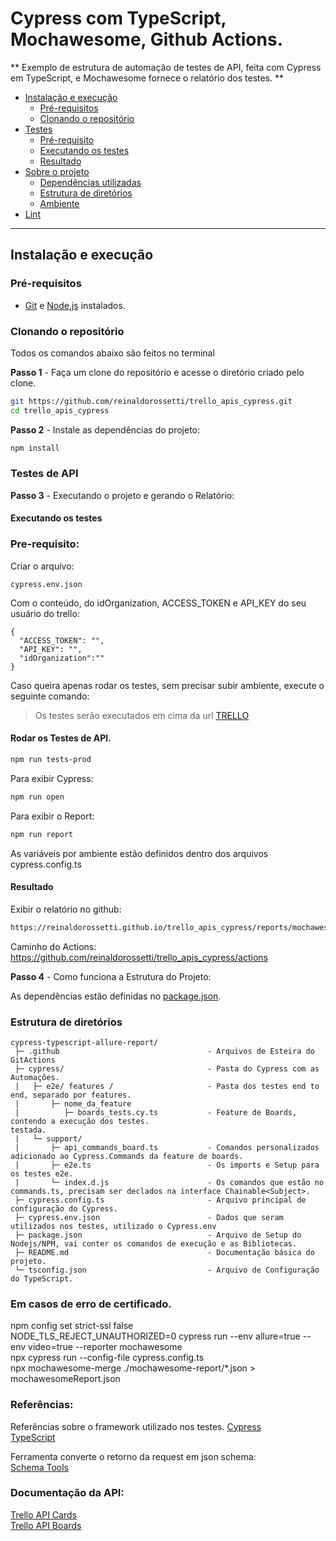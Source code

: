 # Cypress com TypeScript, Mochawesome, Github Actions.

** Exemplo de estrutura de automação de testes de API, feita com Cypress em TypeScript, e Mochawesome fornece o relatório dos testes. **

- [Instalação e execução](#instalação-e-execução)
  - [Pré-requisitos](#pré-requisitos)
  - [Clonando o repositório](#clonando-o-repositório)
- [Testes](#testes-de-api)
  - [Pré-requisito](#pré-requisito)
  - [Executando os testes](#executando-os-testes)
  - [Resultado](#resultado)
- [Sobre o projeto](#sobre-o-projeto)
  - [Dependências utilizadas](#dependências-utilizadas)
  - [Estrutura de diretórios](#estrutura-de-diretórios)
  - [Ambiente](#ambiente)
- [Lint](#lint)

---

## Instalação e execução

### Pré-requisitos

- [Git](https://git-scm.com/download/) e [Node.js](https://nodejs.org/en/download/) instalados.

### Clonando o repositório

Todos os comandos abaixo são feitos no terminal

**Passo 1** - Faça um clone do repositório e acesse o diretório criado pelo clone.

```sh
git https://github.com/reinaldorossetti/trello_apis_cypress.git
cd trello_apis_cypress
```

**Passo 2** - Instale as dependências do projeto:

```sh
npm install
```
### Testes de API

**Passo 3** - Executando o projeto e gerando o Relatório:

#### Executando os testes

### Pre-requisito:
Criar o arquivo:
```
cypress.env.json
```
Com o conteúdo, do idOrganization, ACCESS_TOKEN e API_KEY do seu usuário do trello:
````
{
  "ACCESS_TOKEN": "",
  "API_KEY": "",
  "idOrganization":""
}

````

Caso queira apenas rodar os testes, sem precisar subir ambiente, execute o seguinte comando:

> Os testes serão executados em cima da url [TRELLO](https://api.trello.com/)

#### Rodar os Testes de API.
```sh
npm run tests-prod
```
Para exibir Cypress:
```sh
npm run open
```
Para exibir o Report:
```sh
npm run report
```

As variáveis por ambiente estão definidos dentro dos arquivos cypress.config.ts

#### Resultado

Exibir o relatório no github:
```sh
https://reinaldorossetti.github.io/trello_apis_cypress/reports/mochawesomeReport.html
```
Caminho do Actions:
https://github.com/reinaldorossetti/trello_apis_cypress/actions

**Passo 4** - Como funciona a Estrutura do Projeto:

As dependências estão definidas no [package.json](./package.json).

### Estrutura de diretórios

```
cypress-typescript-allure-report/  
 ├─ .github                                 - Arquivos de Esteira do GitActions
 ├─ cypress/                                - Pasta do Cypress com as Automações.
 |   ├─ e2e/ features /                     - Pasta dos testes end to end, separado por features.
 |       ├─ nome_da_feature
 |          ├─ boards_tests.cy.ts           - Feature de Boards, contendo a execução dos testes.
testada.
 |   └─ support/  
 |       ├─ api_commands_board.ts           - Comandos personalizados adicionado ao Cypress.Commands da feature de boards.
 |       ├─ e2e.ts                          - Os imports e Setup para os testes e2e.  
 |       └─ index.d.js                      - Os comandos que estão no commands.ts, precisam ser declados na interface Chainable<Subject>.
 ├─ cypress.config.ts                       - Arquivo principal de configuração do Cypress.
 ├─ cypress.env.json                        - Dados que seram utilizados nos testes, utilizado o Cypress.env
 ├─ package.json                            - Arquivo de Setup do Nodejs/NPM, vai conter os comandos de execução e as Bibliotecas.
 ├─ README.md                               - Documentação básica do projeto.
 └─ tsconfig.json                           - Arquivo de Configuração do TypeScript.
```

### Em casos de erro de certificado.
npm config set strict-ssl false    
NODE_TLS_REJECT_UNAUTHORIZED=0 cypress run --env allure=true --env video=true --reporter mochawesome    
npx cypress run --config-file cypress.config.ts  
npx mochawesome-merge ./mochawesome-report/*.json > mochawesomeReport.json  

### Referências:  
Referências sobre o framework utilizado nos testes.
[Cypress](https://www.cypress.io)  
[TypeScript](https://docs.cypress.io/app/tooling/typescript-support)  

Ferramenta converte o retorno da request em json schema:  
[Schema Tools](https://www.jsonschema.net/app/schemas/0)  

### Documentação da API:  
[Trello API Cards](https://developer.atlassian.com/cloud/trello/rest/api-group-cards/#api-group-cards)  
[Trello API Boards](https://developer.atlassian.com/cloud/trello/rest/api-group-boards/#api-group-boards)